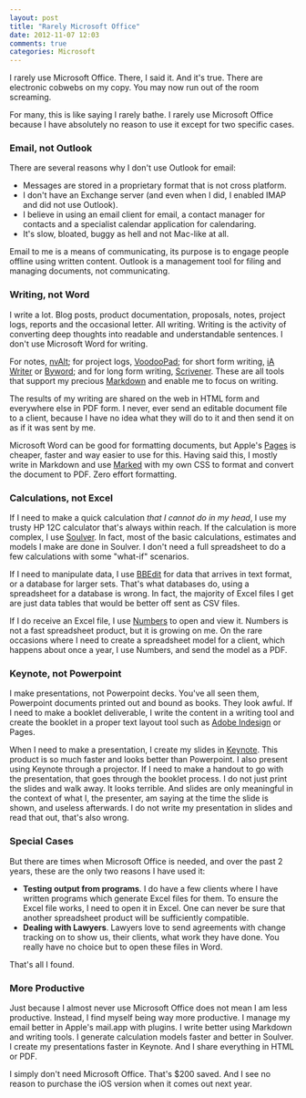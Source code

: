 ```yaml
---
layout: post
title: "Rarely Microsoft Office"
date: 2012-11-07 12:03
comments: true
categories: Microsoft
---
```


I rarely use Microsoft Office. There, I said it. And it's true. There are electronic cobwebs on my copy. You may now run out of the room screaming. 

For many, this is like saying I rarely bathe. I rarely use Microsoft Office because I have absolutely no reason to use it except for two specific cases.

### Email, not Outlook

There are several reasons why I don't use Outlook for email:

* Messages are stored in a proprietary format that is not cross platform.
* I don't have an Exchange server (and even when I did, I enabled IMAP and did not use Outlook).
* I believe in using an email client for email, a contact manager for contacts and a specialist calendar application for calendaring.
* It's slow, bloated, buggy as hell and not Mac-like at all.

Email to me is a means of communicating, its purpose is to engage people offline using written content. Outlook is a management tool for filing and managing documents, not communicating.

### Writing, not Word

I write a lot. Blog posts, product documentation, proposals, notes, project logs, reports and the occasional letter. All writing. Writing is the activity of converting deep thoughts into readable and understandable  sentences. I don't use Microsoft Word for writing.

For notes, [nvAlt](http://brettterpstra.com/project/nvalt/); for project logs, [VoodooPad](http://flyingmeat.com/voodoopad/); for short form writing, [iA Writer](http://www.iawriter.com) or [Byword](http://bywordapp.com); and for long form writing, [Scrivener](http://www.literatureandlatte.com/scrivener.php). These are all tools that support my precious [Markdown](http://daringfireball.net/projects/markdown/) and enable me to focus on writing.

The results of my writing are shared on the web in HTML form and everywhere else in PDF form. I never, ever send an editable document file to a client, because I have no idea what they will do to it and then send it on as if it was sent by me.

Microsoft Word can be good for formatting documents, but Apple's [Pages](http://www.apple.com/iwork/pages/) is cheaper, faster and way easier to use for this. Having said this, I mostly write in Markdown and use [Marked](http://markedapp.com) with my own CSS to format and convert the document to PDF. Zero effort formatting.

### Calculations, not Excel

If I need to make a quick calculation *that I cannot do in my head*, I use my trusty HP 12C calculator that's always within reach. If the calculation is more complex, I use [Soulver](http://www.acqualia.com/soulver/). In fact, most of the basic calculations, estimates and models I make are done in Soulver. I don't need a full spreadsheet to do a few calculations with some "what-if" scenarios.

If I need to manipulate data, I use [BBEdit](http://www.barebones.com/products/bbedit/index.html) for data that arrives in text format, or a database for larger sets. That's what databases do, using a spreadsheet for a database is wrong. In fact, the majority of Excel files I get are just data tables that would be better off sent as CSV files.

If I do receive an Excel file, I use [Numbers](http://www.apple.com/iwork/numbers/) to open and view it. Numbers is not a fast spreadsheet product, but it is growing on me. On the rare occasions where I need to create a spreadsheet model for a client, which happens about once a year, I use Numbers, and send the model as a PDF.

### Keynote, not Powerpoint

I make presentations, not Powerpoint decks. You've all seen them, Powerpoint documents printed out and bound as books. They look awful. If I need to make a booklet deliverable, I write the content in a writing tool and create the booklet in a proper text layout tool such as [Adobe Indesign](http://www.adobe.com/products/indesign.html) or Pages.

When I need to make a presentation, I create my slides in [Keynote](http://www.apple.com/iwork/keynote/). This product is so much faster and looks better than Powerpoint. I also present using Keynote through a projector. If I need to make a handout to go with the presentation, that goes through the booklet process. I do not just print the slides and walk away. It looks terrible. And slides are only meaningful in the context of what I, the presenter, am saying at the time the slide is shown, and useless afterwards. I do not write my presentation in slides and read that out, that's also wrong.

### Special Cases

But there are times when Microsoft Office is needed, and over the past 2 years, these are the only two reasons I have used it:

* **Testing output from programs**. I do have a few clients where I have written programs which generate Excel files for them. To ensure the Excel file works, I need to open it in Excel. One can never be sure that another spreadsheet product will be sufficiently compatible.
* **Dealing with Lawyers**. Lawyers love to send agreements with change tracking on to show us, their clients, what work they have done. You really have no choice but to open these files in Word.

That's all I found.

### More Productive

Just because I almost never use Microsoft Office does not mean I am less productive. Instead, I find myself being way more productive. I manage my email better in Apple's mail.app with plugins. I write better using Markdown and writing tools. I generate calculation models faster and better in Soulver. I create my presentations faster in Keynote. And I share everything in HTML or PDF. 

I simply don't need Microsoft Office. That's $200 saved. And I see no reason to purchase the iOS version when it comes out next year.
